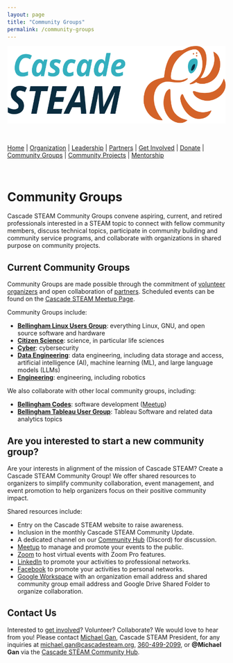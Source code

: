 ```yaml
---
layout: page
title: "Community Groups"
permalink: /community-groups
---
```

<style>
  .header {
	display: none;
  }
  .footer {
	display: none;
  }
</style>

<p align="center"><img src="/assets/images/Cascade_STEAM_horizontal_logo_primary.svg" width="600" height="178" /></p>

<br>

[Home](/) | [Organization](/organization) | [Leadership](/leadership) | [Partners](/partners) | [Get Involved](/get-involved) | [Donate](/donate) | [Community Groups](/community-groups) | [Community Projects](/community-projects) | [Mentorship](/mentorship)

<br>

# Community Groups

Cascade STEAM Community Groups convene aspiring, current, and retired professionals interested in a STEAM topic to connect with fellow community members, discuss technical topics, participate in community building and community service programs, and collaborate with organizations in shared purpose on community projects.

## Current Community Groups

Community Groups are made possible through the commitment of [volunteer organizers](/leadership) and open collaboration of [partners](/partners). Scheduled events can be found on the [Cascade STEAM Meetup Page](https://meetup.com/cascadesteam). 

Community Groups include:
- **[Bellingham Linux Users Group](/blug)**: everything Linux, GNU, and open source software and hardware
- **[Citizen Science](/citizen-science)**: science, in particular life sciences
- **[Cyber](/cyber)**: cybersecurity
- **[Data Engineering](/data-engineering)**: data engineering, including data storage and access, artificial intelligence (AI), machine learning (ML), and large language models (LLMs)
- **[Engineering](/engineering)**: engineering, including robotics

We also collaborate with other local community groups, including:
- **[Bellingham Codes](https://bellingham.codes)**: software development ([Meetup](https://meetup.com/bellinghamcodes))
- **[Bellingham Tableau User Group](https://usergroups.tableau.com/bellingham-tableau-user-group/)**: Tableau Software and related data analytics topics

## Are you interested to start a new community group?

Are your interests in alignment of the mission of Cascade STEAM? Create a Cascade STEAM Community Group! We offer shared resources to organizers to simplify community collaboration, event management, and event promotion to help organizers focus on their positive community impact.

Shared resources include:
- Entry on the Cascade STEAM website to raise awareness.
- Inclusion in the monthly Cascade STEAM Community Update.
- A dedicated channel on our [Community Hub](http://hub.cascadesteam.org) (Discord) for discussion.
- [Meetup](https://meetup.com/cascadesteam) to manage and promote your events to the public.
- [Zoom](https://zoom.com) to host virtual events with Zoom Pro features.
- [LinkedIn](https://linkedin.com/company/cascadesteam) to promote your activities to professional networks.
- [Facebook](https://facebook.com/cascadesteam) to promote your activities to personal networks.
- [Google Workspace](https://workspace.google.com) with an organization email address and shared community group email address and Google Drive Shared Folder to organize collaboration.

## Contact Us

Interested to [get involved](/get-involved)? Volunteer? Collaborate? We would love to hear from you! Please contact [Michael Gan](https://www.linkedin.com/in/michaelbgan), Cascade STEAM President, for any inquiries at [michael.gan@cascadesteam.org](mailto:michael.gan@cascadesteam.org), [360-499-2099](tel:3604992099), or **@Michael Gan** via the [Cascade STEAM Community Hub](http://discord.cascadesteam.org).
